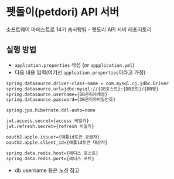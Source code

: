 # 펫돌이(petdori) API 서버
소프트웨어 마에스트로 14기 솜사탕팀 - 펫도리 API 서버 레포지토리

## 실행 방법
- `applcation.properties` 작성 (or `appplication.yml`)
- 다음 내용 입력(여기선 `applcation.properties`이라고 가정)
```bash
spring.datasource.driver-class-name = com.mysql.cj.jdbc.Driver
spring.datasource.url=jdbc:mysql://{DB호스트}:{DB포트}/{DB명}
spring.datasource.username={DB관리자계정}
spring.datasource.password={DB관리자비밀번호}

spring.jpa.hibernate.ddl-auto=none

jwt.access.secret={access 비밀키}
jwt.refresh.secret={refresh 비밀키}

oauth2.apple.issuer={애플id토큰 공급자}
oauth2.apple.client_id={애플id토큰 대상자}

spring.data.redis.host={레디스 호스트}
spring.data.redis.port={레디스 포트}
```
- db username 등은 노션 참고

